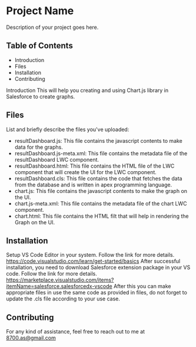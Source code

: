 # Project Name

Description of your project goes here.

## Table of Contents
- Introduction
- Files
- Installation
- Contributing

Introduction
This will help you creating and using Chart.js library in Salesforce to create graphs.

## Files
List and briefly describe the files you've uploaded:
- resultDashboard.js: This file contains the javascript contents to make data for the graphs.
- resultDashboard.js-meta.xml: This file contains the metadata file of the resultDashboard LWC component.
- resultDashboard.html: This file contains the HTML file of the LWC component that will create the UI for the LWC component.
- resultDashboard.cls: This file contains the code that fetches the data from the database and is written in apex programming language.
- chart.js: This file contains the javascript contents to make the graph on the UI.
- chart.js-meta.xml: This file contains the metadata file of the chart LWC component.
- chart.html: This file contains the HTML filt that will help in rendering the Graph on the UI.

## Installation
Setup VS Code Editor in your system. Follow the link for more details.
    https://code.visualstudio.com/learn/get-started/basics
After successful installation, you need to download Salesforce extension package in your VS code. Follow the link for more details.
    https://marketplace.visualstudio.com/items?itemName=salesforce.salesforcedx-vscode
After this you can make appropriate files in use the same code as provided in files, do not forget to update the .cls file according to your use case.

## Contributing
For any kind of assistance, feel free to reach out to me at 8700.as@gmail.com
